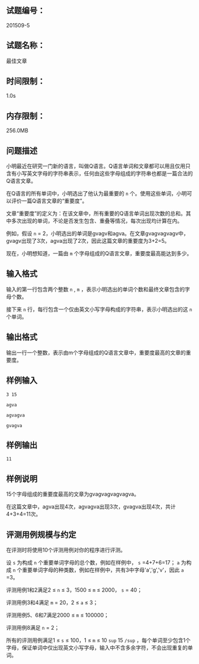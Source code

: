 ## 试题编号：

201509-5

## 试题名称：

最佳文章

## 时间限制：

1.0s

## 内存限制：

256.0MB

## 问题描述

小明最近在研究一门新的语言，叫做Q语言。Q语言单词和文章都可以用且仅用只含有小写英文字母的字符串表示，任何由这些字母组成的字符串也都是一篇合法的Q语言文章。

在Q语言的所有单词中，小明选出了他认为最重要的 `n` 个。使用这些单词，小明可以评价一篇Q语言文章的“重要度”。

文章“重要度”的定义为：在该文章中，所有重要的Q语言单词出现次数的总和。其中多次出现的单词，不论是否发生包含、重叠等情况，每次出现均计算在内。

例如，假设 `n`  = 2，小明选出的单词是gvagv和agva。在文章gvagvagvagv中，gvagv出现了3次，agva出现了2次，因此这篇文章的重要度为3+2=5。

现在，小明想知道，一篇由 `m` 个字母组成的Q语言文章，重要度最高能达到多少。

## 输入格式

输入的第一行包含两个整数 `n` ,  `m` ，表示小明选出的单词个数和最终文章包含的字母个数。

接下来 `n` 行，每行包含一个仅由英文小写字母构成的字符串，表示小明选出的这 `n` 个单词。

## 输出格式

输出一行一个整数，表示由m个字母组成的Q语言文章中，重要度最高的文章的重要度。

## 样例输入

```
3 15

agva

agvagva

gvagva
```

## 样例输出

```
11
```

## 样例说明

15个字母组成的重要度最高的文章为gvagvagvagvagva。

在这篇文章中，agva出现4次，agvagva出现3次，gvagva出现4次，共计4+3+4=11次。

## 评测用例规模与约定

在评测时将使用10个评测用例对你的程序进行评测。

设 `s` 为构成 `n` 个重要单词字母的总个数，例如在样例中， `s` =4+7+6=17； `a` 为构成 `n` 个重要单词字母的种类数，例如在样例中，共有3中字母'a','g','v'，因此 `a` =3。

评测用例1和2满足2 ≤  `n`  ≤ 3，1500 ≤  `m`  ≤ 2000， `s`  = 40；

评测用例3和4满足 `m`  = 20，2 ≤  `a`  ≤ 3；

评测用例5、6和7满足2000 ≤  `m`  ≤ 100000；

评测用例8满足 `n`  = 2；

所有的评测用例满足1 ≤  `s`  ≤ 100，1 ≤  `m`  ≤ 10 `sup` 15 `/sup` ，每个单词至少包含1个字母，保证单词中仅出现英文小写字母，输入中不含多余字符，不会出现重复的单词。